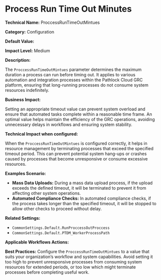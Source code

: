 # Process Run Time Out Minutes

**Technical Name:** ProccessRunTimeOutMintues

**Category:** Configuration

**Default Value:**

**Impact Level:** Medium

**Description:**

The `ProccessRunTimeOutMintues` parameter determines the maximum duration a process can run before timing out. It applies to various automation and integration processes within the Pathlock Cloud GRC platform, ensuring that long-running processes do not consume system resources indefinitely.

**Business Impact:**

Setting an appropriate timeout value can prevent system overload and ensure that automated tasks complete within a reasonable time frame. An optimal value helps maintain the efficiency of the GRC operations, avoiding unnecessary delays in workflows and ensuring system stability.

**Technical Impact when configured:**

When the `ProccessRunTimeOutMintues` is configured correctly, it helps in resource management by terminating processes that exceed the specified timeout period. This can prevent potential system hang-ups or crashes caused by processes that become unresponsive or consume excessive resources.

**Examples Scenario:**

- **Mass Data Uploads:** During a mass data upload process, if the upload exceeds the defined timeout, it will be terminated to prevent it from affecting other system operations.
- **Automated Compliance Checks:** In automated compliance checks, if the process takes longer than the specified timeout, it will be stopped to allow other checks to proceed without delay.

**Related Settings:**

- `CommonSettings.Default.RunProccessOutProccess`
- `CommonSettings.Default.PTDM_WorkerProcessPath`

**Applicable Workflows Actions:** 

**Best Practices:** Configure the `ProccessRunTimeOutMintues` to a value that suits your organization’s workflow and system capabilities. Avoid setting it too high to prevent unresponsive processes from consuming system resources for extended periods, or too low which might terminate processes before completing useful work.